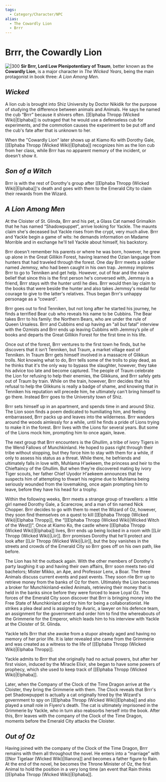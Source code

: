 ```yaml
---
tags:
  - Category/Character/NPC
alias:
  - The Cowardly Lion
  - Brrr
---
```


# Brrr, the Cowardly Lion
![|300](https://static.wikia.nocookie.net/wicked/images/8/87/Brrr.png/revision/latest?cb=20101223020632#right) **Sir Brrr, Lord Low Plenipotentiary of Traum**, better known as the **Cowardly Lion**, is a major character in _The Wicked Years_, being the main protagonist in book three: _A Lion Among Men_.

## _Wicked_

A lion cub is brought into Shiz University by Doctor Nikidik for the purpose of studying the difference between animals and Animals. He says he named the cub “Brrr” because it shivers often. [[Elphaba Thropp (Wicked Wiki)|Elphaba]] is outraged that he would use a defenseless cub for experiments, and the commotion causes the experiment to be put off and the cub's fate after that is unknown to her.

When the "Cowardly Lion" later shows up at Kiamo Ko with Dorothy Gale, [[Elphaba Thropp (Wicked Wiki)|Elphaba]] recognizes him as the lion cub from her class, while Brrr has no apparent memory of the incident, or doesn't show it.

## _Son of a Witch_

Brrr is with the rest of Dorothy's group after [[Elphaba Thropp (Wicked Wiki)|Elphaba]]'s death and goes with them to the Emerald City to claim their rewards from the Wizard.

## _A Lion Among Men_

At the Cloister of St. Glinda, Brrr and his pet, a Glass Cat named Grimalkin that he has named “Shadowpuppet”, arrive looking for Yackle. The maunts claim she's deceased but Yackle rises from the crypt, very much alive. Brrr and Yackle begin a game of wits: he demands information on Madame Morrible and in exchange he'll tell Yackle about himself, his backstory.

Brrr doesn't remember his parents or where he was born, however, he grew up alone in the Great Gillikin Forest, having learned the Ozian language from hunters that had traveled through the forest. One day Brrr meets a soldier named Jemmsy, who had been caught in his own trap. Jemmsy implores Brrr to go to Tenniken and get help. However, out of fear and the naive belief that since this is the first person he's conversed with, Jemmsy is a friend, Brrr stays with the hunter until he dies. Brrr would then lay claim to the books that were beside the hunter and also takes Jemmsy's medal for courage to give to the latter's relatives. Thus began Brrr's unhappy personage as a “coward”.

Brrr goes out to find Tenniken, but not long after he started his journey, he finds a terrified Bear cub who reveals his name to be Cubbins. The Bear takes Brrr to his family: the Northern Bears, who are under the rule of Queen Ursaless. Brrr and Cubbins end up having an "all but fatal" interview with the Ozmists and Brrr ends up leaving Cubbins with Jemmsy’s pile of books and departs the Great Gillikin Forest for the first time in his life.

Once out of the forest, Brrr ventures to the first town he finds, but he discovers that it isn’t Tenniken, but Traum, a market village east of Tenniken. In Traum Brrr gets himself involved in a massacre of Glikkun trolls. Not knowing what to do, Brrr tells some of the trolls to play dead, as he thinks that it's the only way to bypass the slaughter, however, they take his advice too late and become captured. The people of Traum celebrate the Lion for refusing to help their enemies, the Glikkuns, and Brrr safely gets out of Traum by train. While on the train, however, Brrr decides that his refusal to help the Glikkuns is really a badge of shame, and knowing that in Tenniken his reputation will precede him, he ultimately can't bring himself to go there. Instead Brrr goes to the University town of Shiz.

Brrr sets himself up in an apartment, and spends time in and around Shiz. The Lion soon finds a poem dedicated to humiliating him, and feeling embarrassed, Brrr packs up and leaves into the wilderness. Brrr wanders around the woods aimlessly for a while, until he finds a pride of Lions trying to make it in the forest. Brrr lives with the Lions for several years. But some of the Lions mock him, prompting him to once again, leave.

The next group that Brrr encounters is the Ghullim, a tribe of ivory Tigers in the Wend Fallows of Munchkinland. He hoped to pass right through their tribe without stopping, but they force him to stay with them for a while, if only to assess his status as a threat. While there, he befriends and ultimately falls in love with, Muhlama H'aekeem, the princess and heir to the Chieftaincy of the Ghullim. But when they're discovered mating by ivory Tiger scouts, her father Chief Uyodor H'aekeem announces that he suspects him of attempting to thwart his regime due to Muhlama being seriously wounded from the lovemaking, once again prompting him to leave, before they have his head for a trophy.

Within the following weeks, Brrr meets a strange group of travellers: a little girl named Dorothy Gale, a Scarecrow, and a man of tin named Nick Chopper. Brrr decides to go with them to meet the Wizard of Oz, however, they soon find themselves on a quest to kill [[Elphaba Thropp (Wicked Wiki)|Elphaba Thropp]], the “[[Elphaba Thropp (Wicked Wiki)|Wicked Witch of the West]]”. Once at Kiamo Ko, the castle where [[Elphaba Thropp (Wicked Wiki)|Elphaba]] lives, Brrr ends up being locked in a room with [[Liir Thropp (Wicked Wiki)|Liir]]. Brrr promises Dorothy that he'll protect and look after [[Liir Thropp (Wicked Wiki)|Liir]], but the boy vanishes in the streets and crowds of the Emerald City so Brrr goes off on his own path, like before.

The Lion has hit the outback again. With the other members of Dorothy's party laughing it up and having their own affairs, Brrr soon meets two old bachelors; Mister Mikko, an Ape, and Professor Lenx, a Boar. The three Animals discuss current events and past events. They soon rile Brrr up to retrieve money from the banks of Oz for them. Ultimately the Lion becomes a broker for Munchkinland-exiled Animals, retrieving their money that is held in the banks since before they were forced to leave Loyal Oz. The forces of the Emerald City soon discover that Brrr is bringing money into the Free State of Munchkinland and try him for being a collaborationist. He strikes a plea deal and is assigned by Avaric, a lawyer on his defence team, an assignment for the government and order him to find the whereabouts of the Grimmerie for the Emperor, which leads him to his interview with Yackle at the Cloister of St. Glinda.

Yackle tells Brrr that she awoke from a stupor already aged and having no memory of her prior life. It is later revealed she came from the Grimmerie and was created as a witness to the life of [[Elphaba Thropp (Wicked Wiki)|Elphaba Thropp]].

Yackle admits to Brrr that she originally had no actual powers, but after her first vision, induced by the Miracle Elixir, she began to have some powers of prophecy, which she used to keep track of [[Elphaba Thropp (Wicked Wiki)|Elphaba]].

Later, when the Company of the Clock of the Time Dragon arrive at the Cloister, they bring the Grimmerie with them. The Clock reveals that Brrr's pet Shadowpuppet is actually a cat originally hired by the Wizard's government to spy on [[Elphaba Thropp (Wicked Wiki)|Elphaba]] and also played a small role in Fiyero's death. The cat is ultimately imprisoned in the Grimmerie by Yackle, who in turn also reabsorbs herself into the book. After this, Brrr leaves with the company of the Clock of the Time Dragon, moments before the Emerald City attacks the Cloister.

## _Out of Oz_

Having joined with the company of the Clock of the Time Dragon, Brrr remains with them all throughout the novel. He enters into a “marriage” with [[Nor Tigelaar (Wicked Wiki)|Ilianora]] and becomes a father figure to Rain. At the end of the novel, he becomes the Throne Minister of Oz, the first Animal to hold the position in a very long time (an event that Rain thinks [[Elphaba Thropp (Wicked Wiki)|Elphaba]].